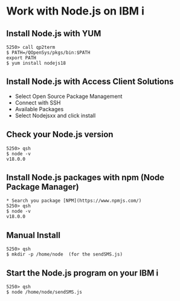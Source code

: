 # Work with Node.js on IBM i

## Install Node.js with YUM
```
5250> call qp2term
$ PATH=/QOpenSys/pkgs/bin:$PATH 
export PATH                   
$ yum install nodejs18
```

## Install Node.js with Access Client Solutions
* Select Open Source Package Management
* Connect with SSH
* Available Packages
* Select Nodejsxx and click install

## Check your Node.js version
```
5250> qsh 
$ node -v
v18.0.0   
```
## Install Node.js packages with npm (Node Package Manager)
```
* Search you package [NPM](https://www.npmjs.com/)
5250> qsh 
$ node -v
v18.0.0   
```

## Manual Install
```
5250> qsh
$ mkdir -p /home/node  (for the sendSMS.js)
```
## Start the Node.js program on your IBM i
```
5250> qsh
$ node /home/node/sendSMS.js
